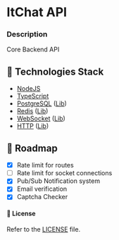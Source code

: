 # ItChat API

### Description
Core Backend API

## 🔗 Technologies Stack
- [NodeJS](https://wikipedia.org/wiki/Node.js)
- [TypeScript](https://wikipedia.org/wiki/TypeScript)
- [PostgreSQL](https://wikipedia.org/wiki/PostgreSQL) ([Lib](https://github.com/porsager/postgres))
- [Redis](https://wikipedia.org/wiki/Redis) ([Lib](https://github.com/luin/ioredis))
- [WebSocket](https://wikipedia.org/wiki/WebSocket) ([Lib](https://github.com/websockets/ws))
- [HTTP](https://wikipedia.org/wiki/Web_server) ([Lib](https://github.com/tinyhttp/tinyhttp))

## 📌 Roadmap

- [X] Rate limit for routes
- [ ] Rate limit for socket connections
- [X] Pub/Sub Notification system
- [X] Email verification
- [X] Captcha Checker 

#### 📝 License
Refer to the [LICENSE](LICENSE) file.